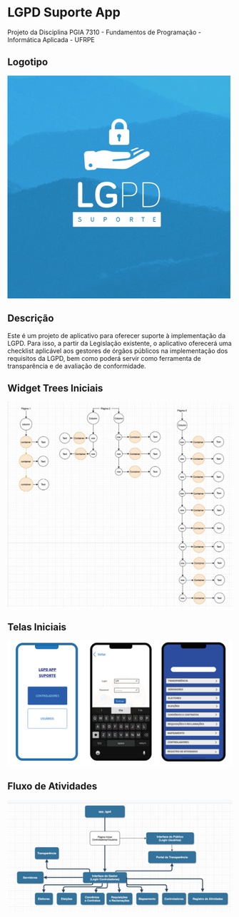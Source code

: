 # LGPD Suporte App

Projeto da Disciplina PGIA 7310 - Fundamentos de Programação - Informática Aplicada - UFRPE

## Logotipo
![Logo.png](assets/imagens/Logo.png)


## Descrição
Este é um projeto de aplicativo para oferecer suporte à implementação da LGPD. Para isso, a partir da Legislação existente, o aplicativo oferecerá uma checklist aplicável aos gestores de órgãos públicos na implementação dos requisitos da LGPD, bem como poderá servir como ferramenta de transparência e de avaliação de conformidade.

## Widget Trees Iniciais
![Widget Trees Inicial.png](assets/imagens/Widget%20Trees%20Inicial.png)

## Telas Iniciais
![TelasIniciaisSuporteLGPD.png](assets/imagens/TelasIniciaisSuporteLGPD.png)

## Fluxo de Atividades
![Fluxo de Atividades App.png](assets/imagens/Fluxo%20de%20Atividades%20App.png)
